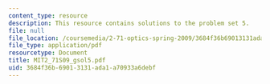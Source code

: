 ```yaml
---
content_type: resource
description: This resource contains solutions to the problem set 5.
file: null
file_location: /coursemedia/2-71-optics-spring-2009/3684f36b69013131ada1a70933a6debf_MIT2_71S09_gsol5.pdf
file_type: application/pdf
resourcetype: Document
title: MIT2_71S09_gsol5.pdf
uid: 3684f36b-6901-3131-ada1-a70933a6debf
---
```

